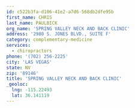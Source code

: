 ```yaml
---
id: c522b3fa-d106-41e2-a7d6-568db2dfe95b
first_name: CHRIS
last_name: PAULBICK
org_name: 'SPRING VALLEY NECK AND BACK CLINIC'
address: '2980 S. JONES BLVD., SUITE F'
category: complementary-medicine
services:
  - chiropractors
phone: '(702) 256-2225'
city: 'LAS VEGAS'
state: NV
zip: '89146'
title: 'SPRING VALLEY NECK AND BACK CLINIC'
_geoloc:
  lng: -115.22493
  lat: 36.141119
---
```

